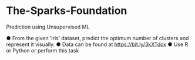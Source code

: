 # The-Sparks-Foundation
Prediction using Unsupervised ML

● From the given ‘Iris’ dataset, predict the optimum number of clusters  and represent it visually.
● Data can be found at https://bit.ly/3kXTdox
● Use R or Python or perform this task
